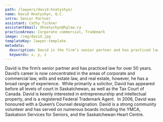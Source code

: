 ```yaml
---
path: /lawyers/david-hnatyshyn/
name: David Hnatyshyn, Q.C.
intro: Senior Partner
assistant: Cathy Tickner
assistantEmail: dhnatyshyn@hglaw.ca
practiceAreas: Corporate commercial, Trademark
image: /img/david.jpg
templateKey: lawyer-template
metadata:
  description: David is the firm’s senior partner and has practiced law for over 50 years. David’s career is now concentrated in the areas of corporate and commercial law, wills and estate law, and real estate, however, he has a broad range of experience.  While primarily a solicitor, David has appeared before all levels of court in Saskatchewan, as well as the Tax Court of Canada. David is keenly interested in entrepreneurship and intellectual property, and is a registered Federal Trademark Agent.  In 2006, David was honoured with a Queen’s Counsel designation. David is a strong community volunteer and has served on numerous boards including the YMCA, Saskatoon Services for Seniors, and the Saskatchewan Heart Centre.
  keywords: x, y, z
---
```

David is the firm’s senior partner and has practiced law for over 50 years. David’s career is now concentrated in the areas of corporate and commercial law, wills and estate law, and real estate, however, he has a broad range of experience.  While primarily a solicitor, David has appeared before all levels of court in Saskatchewan, as well as the Tax Court of Canada. David is keenly interested in entrepreneurship and intellectual property, and is a registered Federal Trademark Agent.  In 2006, David was honoured with a Queen’s Counsel designation. David is a strong community volunteer and has served on numerous boards including the YMCA, Saskatoon Services for Seniors, and the Saskatchewan Heart Centre.
